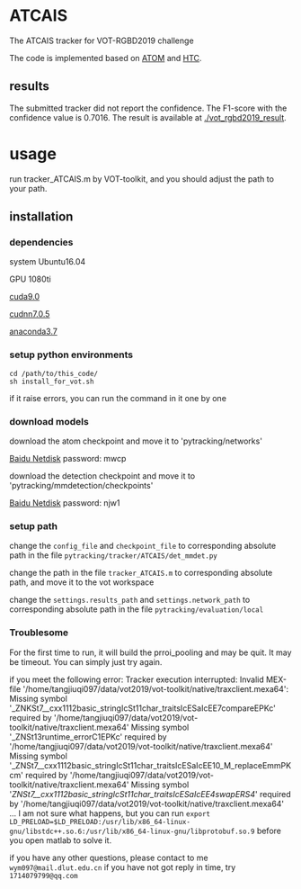 

# ATCAIS

The ATCAIS tracker for VOT-RGBD2019 challenge


The code is implemented based on 
[ATOM](https://github.com/visionml/pytracking) 
and [HTC](https://github.com/open-mmlab/mmdetection).

## results

The submitted tracker did not report the confidence.
The F1-score with the confidence value is 0.7016. 
The result is available at [./vot_rgbd2019_result](https://github.com/tangjiuqi097/ATCAIS/tree/master/vot_rgbd2019_result).

# usage

run tracker_ATCAIS.m by VOT-toolkit, and you should adjust the path to your path.

## installation

### dependencies

system Ubuntu16.04

GPU 1080ti

[cuda9.0](https://developer.nvidia.com/cuda-90-download-archive?target_os=Linux&target_arch=x86_64&target_distro=Ubuntu&target_version=1604&target_type=deblocal)

[cudnn7.0.5](https://developer.nvidia.com/rdp/cudnn-archive#a-collapse705-9)

[anaconda3.7](https://www.anaconda.com/distribution/#download-section)


### setup python environments

    cd /path/to/this_code/
    sh install_for_vot.sh
if it raise errors, you can run the command in it one by one


### download models


download the atom checkpoint and move it to 
'pytracking/networks'

[Baidu Netdisk](https://pan.baidu.com/s/1zbrtuX6X2rRJ5eCEFj-OCA) 
password: mwcp


download the detection checkpoint and move it to 
'pytracking/mmdetection/checkpoints'

[Baidu Netdisk](https://pan.baidu.com/s/1YYJ0I4UECRnYf95A2nHUSw)
password:  njw1 


### setup path

change the `config_file` and `checkpoint_file` to corresponding absolute path in the file 
`pytracking/tracker/ATCAIS/det_mmdet.py`

change the path in the file `tracker_ATCAIS.m` to corresponding absolute path, and move it to the vot workspace

change the `settings.results_path` and `settings.network_path` to corresponding absolute path in the file `pytracking/evaluation/local`


### Troublesome

For the first time to run, it will build the prroi_pooling and may be quit.
It may be timeout.
You can simply just try again.


if you meet the following error:
Tracker execution interrupted: Invalid MEX-file '/home/tangjiuqi097/data/vot2019/vot-toolkit/native/traxclient.mexa64': 
Missing symbol '_ZNKSt7__cxx1112basic_stringIcSt11char_traitsIcESaIcEE7compareEPKc' required by '/home/tangjiuqi097/data/vot2019/vot-toolkit/native/traxclient.mexa64'
Missing symbol '_ZNSt13runtime_errorC1EPKc' required by '/home/tangjiuqi097/data/vot2019/vot-toolkit/native/traxclient.mexa64'
Missing symbol '_ZNSt7__cxx1112basic_stringIcSt11char_traitsIcESaIcEE10_M_replaceEmmPKcm' required by '/home/tangjiuqi097/data/vot2019/vot-toolkit/native/traxclient.mexa64'
Missing symbol '_ZNSt7__cxx1112basic_stringIcSt11char_traitsIcESaIcEE4swapERS4_' required by '/home/tangjiuqi097/data/vot2019/vot-toolkit/native/traxclient.mexa64'
...
I am not sure what happens, but you can run `export LD_PRELOAD=$LD_PRELOAD:/usr/lib/x86_64-linux-gnu/libstdc++.so.6:/usr/lib/x86_64-linux-gnu/libprotobuf.so.9` before you open matlab to solve it.


if you have any other questions, please contact to me
`wym097@mail.dlut.edu.cn`
if you have not got reply in time, try
`1714079799@qq.com`





